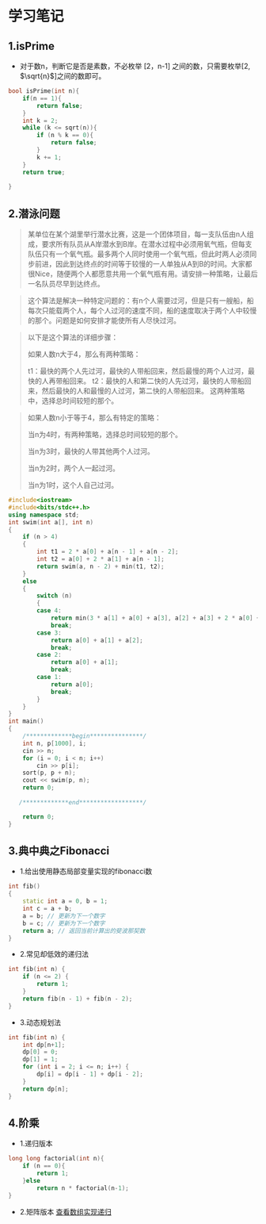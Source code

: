 # 学习笔记

## 1.isPrime
- 对于数n，判断它是否是素数，不必枚举 [2，n-1] 之间的数，只需要枚举[2, $\sqrt{n}$]之间的数即可。
```cpp
bool isPrime(int n){
    if(n == 1){
        return false;
    }
    int k = 2;
    while (k <= sqrt(n)){
        if (n % k == 0){
            return false;
        }
        k += 1;
    }
    return true;
    
}
```

## 2.潜泳问题

>某单位在某个湖里举行潜水比赛，这是一个团体项目，每一支队伍由n人组成，要求所有队员从A岸潜水到B岸。在潜水过程中必须用氧气瓶，但每支队伍只有一个氧气瓶。最多两个人同时使用一个氧气瓶，但此时两人必须同步前进，因此到达终点的时间等于较慢的一人单独从A到B的时间。大家都很Nice，随便两个人都愿意共用一个氧气瓶有用。请安排一种策略，让最后一名队员尽早到达终点。

>这个算法是解决一种特定问题的：有n个人需要过河，但是只有一艘船，船每次只能载两个人，每个人过河的速度不同，船的速度取决于两个人中较慢的那个。问题是如何安排才能使所有人尽快过河。

>以下是这个算法的详细步骤：
>
>如果人数n大于4，那么有两种策略：
>
>t1：最快的两个人先过河，最快的人带船回来，然后最慢的两个人过河，最快的人再带船回来。
t2：最快的人和第二快的人先过河，最快的人带船回来，然后最快的人和最慢的人过河，第二快的人带船回来。 这两种策略中，选择总时间较短的那个。

>如果人数n小于等于4，那么有特定的策略：
>
>当n为4时，有两种策略，选择总时间较短的那个。
>
>当n为3时，最快的人带其他两个人过河。
>
>当n为2时，两个人一起过河。
>
>当n为1时，这个人自己过河。

```cpp
#include<iostream>
#include<bits/stdc++.h>
using namespace std;
int swim(int a[], int n)
{
    if (n > 4)
    {
        int t1 = 2 * a[0] + a[n - 1] + a[n - 2];
        int t2 = a[0] + 2 * a[1] + a[n - 1];
        return swim(a, n - 2) + min(t1, t2);
    }
    else
    {
        switch (n)
        {
        case 4:
            return min(3 * a[1] + a[0] + a[3], a[2] + a[3] + 2 * a[0] + a[1]);
            break;
        case 3:
            return a[0] + a[1] + a[2];
            break;
        case 2:
            return a[0] + a[1];
            break;
        case 1:
            return a[0];
            break;
        }
    }
}
int main()
{
   	/*************begin***************/
    int n, p[1000], i;
    cin >> n;
    for (i = 0; i < n; i++)
        cin >> p[i];
    sort(p, p + n);
    cout << swim(p, n);
    return 0;
    
   /*************end******************/

    return 0;
}
```

## 3.典中典之Fibonacci

- 1.给出使用静态局部变量实现的fibonacci数
```cpp
int fib()
{
    static int a = 0, b = 1;
    int c = a + b;
    a = b; // 更新为下一个数字
    b = c; // 更新为下一个数字
    return a; // 返回当前计算出的斐波那契数
}
```
- 2.常见却低效的递归法
```cpp
int fib(int n) {
    if (n <= 2) {
        return 1;
    }
    return fib(n - 1) + fib(n - 2);
}
```

- 3.动态规划法
```cpp
int fib(int n) {
    int dp[n+1];
    dp[0] = 0;
    dp[1] = 1;
    for (int i = 2; i <= n; i++) {
        dp[i] = dp[i - 1] + dp[i - 2];
    }
    return dp[n];
}
```

## 4.阶乘

- 1.递归版本
```cpp
long long factorial(int n){
    if (n == 0){
        return 1;
    }else
        return n * factorial(n-1);
}
```
- 2.矩阵版本
[查看数组实现递归](zero_to_array.md#big-number-factorial)